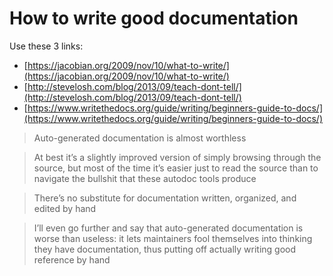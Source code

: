 # How to write good documentation

Use these 3 links:

* [https://jacobian.org/2009/nov/10/what-to-write/](https://jacobian.org/2009/nov/10/what-to-write/)
* [http://stevelosh.com/blog/2013/09/teach-dont-tell/](http://stevelosh.com/blog/2013/09/teach-dont-tell/)
* [https://www.writethedocs.org/guide/writing/beginners-guide-to-docs/](https://www.writethedocs.org/guide/writing/beginners-guide-to-docs/)

> Auto-generated documentation is almost worthless

> At best it’s a slightly improved version of simply browsing through the source, but most of the time it’s easier just to read the source than to navigate the bullshit that these autodoc tools produce

> There’s no substitute for documentation written, organized, and edited by hand

> I’ll even go further and say that auto-generated documentation is worse than useless: it lets maintainers fool themselves into thinking they have documentation, thus putting off actually writing good reference by hand

